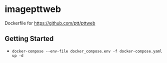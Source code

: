 # imagepttweb
Dockerfile for https://github.com/ptt/pttweb

## Getting Started

* `docker-compose --env-file docker_compose.env -f docker-compose.yaml up -d`
